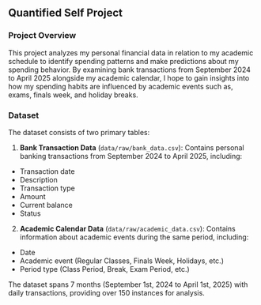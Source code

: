 ## Quantified Self Project

### Project Overview

This project analyzes my personal financial data in relation to my academic schedule to identify spending patterns and make predictions about my spending behavior. By examining bank transactions from September 2024 to April 2025 alongside my academic calendar, I hope to gain insights into how my spending habits are influenced by academic events such as, exams, finals week, and holiday breaks.

### Dataset

The dataset consists of two primary tables:

1. **Bank Transaction Data** (`data/raw/bank_data.csv`): Contains personal banking transactions from September 2024 to April 2025, including:
* Transaction date
* Description
* Transaction type
* Amount
* Current balance
* Status

2. **Academic Calendar Data** (`data/raw/academic_data.csv`): Contains information about academic events during the same period, including:
* Date
* Academic event (Regular Classes, Finals Week, Holidays, etc.)
* Period type (Class Period, Break, Exam Period, etc.)

The dataset spans 7 months (September 1st, 2024 to April 1st, 2025) with daily transactions, providing over 150 instances for analysis.